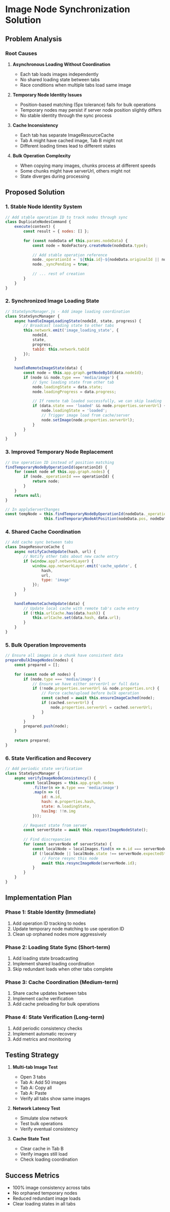# Image Node Synchronization Solution

## Problem Analysis

### Root Causes
1. **Asynchronous Loading Without Coordination**
   - Each tab loads images independently
   - No shared loading state between tabs
   - Race conditions when multiple tabs load same image

2. **Temporary Node Identity Issues**
   - Position-based matching (5px tolerance) fails for bulk operations
   - Temporary nodes may persist if server node position slightly differs
   - No stable identity through the sync process

3. **Cache Inconsistency**
   - Each tab has separate ImageResourceCache
   - Tab A might have cached image, Tab B might not
   - Different loading times lead to different states

4. **Bulk Operation Complexity**
   - When copying many images, chunks process at different speeds
   - Some chunks might have serverUrl, others might not
   - State diverges during processing

## Proposed Solution

### 1. Stable Node Identity System
```javascript
// Add stable operation ID to track nodes through sync
class DuplicateNodesCommand {
    execute(context) {
        const result = { nodes: [] };
        
        for (const nodeData of this.params.nodeData) {
            const node = NodeFactory.createNode(nodeData.type);
            
            // Add stable operation reference
            node._operationId = `${this.id}-${nodeData.originalId || nodeData.id}`;
            node._syncPending = true;
            
            // ... rest of creation
        }
    }
}
```

### 2. Synchronized Image Loading State
```javascript
// StateSyncManager.js - Add image loading coordination
class StateSyncManager {
    async handleImageLoadingState(nodeId, state, progress) {
        // Broadcast loading state to other tabs
        this.network.emit('image_loading_state', {
            nodeId,
            state,
            progress,
            tabId: this.network.tabId
        });
    }
    
    handleRemoteImageState(data) {
        const node = this.app.graph.getNodeById(data.nodeId);
        if (node && node.type === 'media/image') {
            // Sync loading state from other tab
            node.loadingState = data.state;
            node.loadingProgress = data.progress;
            
            // If remote tab loaded successfully, we can skip loading
            if (data.state === 'loaded' && node.properties.serverUrl) {
                node.loadingState = 'loaded';
                // Trigger image load from cache/server
                node.setImage(node.properties.serverUrl);
            }
        }
    }
}
```

### 3. Improved Temporary Node Replacement
```javascript
// Use operation ID instead of position matching
findTemporaryNodeByOperationId(operationId) {
    for (const node of this.app.graph.nodes) {
        if (node._operationId === operationId) {
            return node;
        }
    }
    return null;
}

// In applyServerChanges
const tempNode = this.findTemporaryNodeByOperationId(nodeData._operationId) ||
                 this.findTemporaryNodeAtPosition(nodeData.pos, nodeData.type);
```

### 4. Shared Cache Coordination
```javascript
// Add cache sync between tabs
class ImageResourceCache {
    async notifyCacheUpdate(hash, url) {
        // Notify other tabs about new cache entry
        if (window.app?.networkLayer) {
            window.app.networkLayer.emit('cache_update', {
                hash,
                url,
                type: 'image'
            });
        }
    }
    
    handleRemoteCacheUpdate(data) {
        // Update local cache with remote tab's cache entry
        if (!this.urlCache.has(data.hash)) {
            this.urlCache.set(data.hash, data.url);
        }
    }
}
```

### 5. Bulk Operation Improvements
```javascript
// Ensure all images in a chunk have consistent data
prepareBulkImageNodes(nodes) {
    const prepared = [];
    
    for (const node of nodes) {
        if (node.type === 'media/image') {
            // Ensure we have either serverUrl or full data
            if (!node.properties.serverUrl && node.properties.src) {
                // Force cache/upload before bulk operation
                const cached = await this.ensureImageCached(node);
                if (cached.serverUrl) {
                    node.properties.serverUrl = cached.serverUrl;
                }
            }
        }
        prepared.push(node);
    }
    
    return prepared;
}
```

### 6. State Verification and Recovery
```javascript
// Add periodic state verification
class StateSyncManager {
    async verifyImageNodeConsistency() {
        const localImages = this.app.graph.nodes
            .filter(n => n.type === 'media/image')
            .map(n => ({
                id: n.id,
                hash: n.properties.hash,
                state: n.loadingState,
                hasImg: !!n.img
            }));
        
        // Request state from server
        const serverState = await this.requestImageNodeState();
        
        // Find discrepancies
        for (const serverNode of serverState) {
            const localNode = localImages.find(n => n.id === serverNode.id);
            if (!localNode || localNode.state !== serverNode.expectedState) {
                // Force resync this node
                await this.resyncImageNode(serverNode.id);
            }
        }
    }
}
```

## Implementation Plan

### Phase 1: Stable Identity (Immediate)
1. Add operation ID tracking to nodes
2. Update temporary node matching to use operation ID
3. Clean up orphaned nodes more aggressively

### Phase 2: Loading State Sync (Short-term)
1. Add loading state broadcasting
2. Implement shared loading coordination
3. Skip redundant loads when other tabs complete

### Phase 3: Cache Coordination (Medium-term)
1. Share cache updates between tabs
2. Implement cache verification
3. Add cache preloading for bulk operations

### Phase 4: State Verification (Long-term)
1. Add periodic consistency checks
2. Implement automatic recovery
3. Add metrics and monitoring

## Testing Strategy

1. **Multi-tab Image Test**
   - Open 3 tabs
   - Tab A: Add 50 images
   - Tab A: Copy all
   - Tab A: Paste
   - Verify all tabs show same images

2. **Network Latency Test**
   - Simulate slow network
   - Test bulk operations
   - Verify eventual consistency

3. **Cache State Test**
   - Clear cache in Tab B
   - Verify images still load
   - Check loading coordination

## Success Metrics
- 100% image consistency across tabs
- No orphaned temporary nodes
- Reduced redundant image loads
- Clear loading states in all tabs